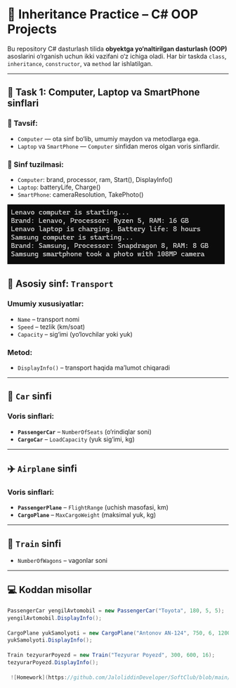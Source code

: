 # 🧠 Inheritance Practice – C# OOP Projects

Bu repository C# dasturlash tilida **obyektga yo‘naltirilgan dasturlash (OOP)** asoslarini o‘rganish uchun ikki vazifani o‘z ichiga oladi. Har bir taskda `class`, `inheritance`, `constructor`, va `method` lar ishlatilgan.

---

## 📌 Task 1: Computer, Laptop va SmartPhone sinflari

### 🔧 Tavsif:
- `Computer` — ota sinf bo‘lib, umumiy maydon va metodlarga ega.
- `Laptop` va `SmartPhone` — `Computer` sinfidan meros olgan voris sinflardir.

### 🧱 Sinf tuzilmasi:
- `Computer`: brand, processor, ram, Start(), DisplayInfo()
- `Laptop`: batteryLife, Charge()
- `SmartPhone`: cameraResolution, TakePhoto()


 ![Homework](https://github.com/JaloliddinDeveloper/SoftClub/blob/main/HomeWork_10/Pictures/inpic1.jpg)

## 🔧 Asosiy sinf: `Transport`

### Umumiy xususiyatlar:
- `Name` – transport nomi
- `Speed` – tezlik (km/soat)
- `Capacity` – sig‘imi (yo‘lovchilar yoki yuk)

### Metod:
- `DisplayInfo()` – transport haqida ma’lumot chiqaradi

---

## 🚗 `Car` sinfi

### Voris sinflari:
- **`PassengerCar`** – `NumberOfSeats` (o‘rindiqlar soni)
- **`CargoCar`** – `LoadCapacity` (yuk sig‘imi, kg)

---

## ✈️ `Airplane` sinfi

### Voris sinflari:
- **`PassengerPlane`** – `FlightRange` (uchish masofasi, km)
- **`CargoPlane`** – `MaxCargoWeight` (maksimal yuk, kg)

---

## 🚄 `Train` sinfi

- `NumberOfWagons` – vagonlar soni

---

## 💻 Koddan misollar

```csharp
PassengerCar yengilAvtomobil = new PassengerCar("Toyota", 180, 5, 5);
yengilAvtomobil.DisplayInfo();

CargoPlane yukSamolyoti = new CargoPlane("Antonov AN-124", 750, 6, 120000);
yukSamolyoti.DisplayInfo();

Train tezyurarPoyezd = new Train("Tezyurar Poyezd", 300, 600, 16);
tezyurarPoyezd.DisplayInfo();

 ![Homework](https://github.com/JaloliddinDeveloper/SoftClub/blob/main/HomeWork_10/Pictures/inpic2.jpg)
